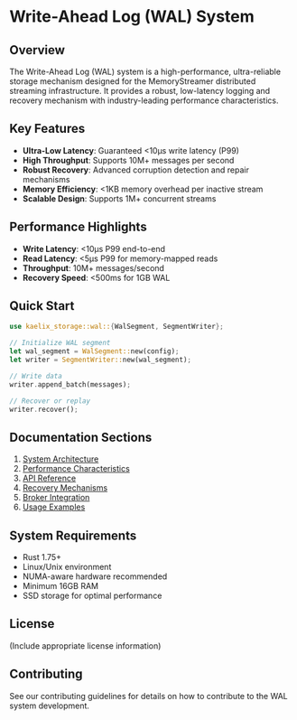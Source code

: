# Write-Ahead Log (WAL) System

## Overview

The Write-Ahead Log (WAL) system is a high-performance, ultra-reliable storage mechanism designed for the MemoryStreamer distributed streaming infrastructure. It provides a robust, low-latency logging and recovery mechanism with industry-leading performance characteristics.

## Key Features

- **Ultra-Low Latency**: Guaranteed <10μs write latency (P99)
- **High Throughput**: Supports 10M+ messages per second
- **Robust Recovery**: Advanced corruption detection and repair mechanisms
- **Memory Efficiency**: <1KB memory overhead per inactive stream
- **Scalable Design**: Supports 1M+ concurrent streams

## Performance Highlights

- **Write Latency**: <10μs P99 end-to-end
- **Read Latency**: <5μs P99 for memory-mapped reads
- **Throughput**: 10M+ messages/second
- **Recovery Speed**: <500ms for 1GB WAL

## Quick Start

```rust
use kaelix_storage::wal::{WalSegment, SegmentWriter};

// Initialize WAL segment
let wal_segment = WalSegment::new(config);
let writer = SegmentWriter::new(wal_segment);

// Write data
writer.append_batch(messages);

// Recover or replay
writer.recover();
```

## Documentation Sections

1. [System Architecture](architecture.md)
2. [Performance Characteristics](performance.md)
3. [API Reference](api-reference.md)
4. [Recovery Mechanisms](recovery.md)
5. [Broker Integration](integration.md)
6. [Usage Examples](examples.md)

## System Requirements

- Rust 1.75+ 
- Linux/Unix environment
- NUMA-aware hardware recommended
- Minimum 16GB RAM
- SSD storage for optimal performance

## License

(Include appropriate license information)

## Contributing

See our contributing guidelines for details on how to contribute to the WAL system development.